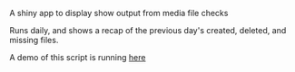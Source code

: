 A shiny app to display show output from media file checks

Runs daily, and shows a recap of the previous day's created, deleted, and missing files.

A demo of this script is running [here](http://10.10.10.247:3838/ShinyValidMedia)
